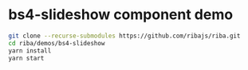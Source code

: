 # bs4-slideshow component demo

```bash
git clone --recurse-submodules https://github.com/ribajs/riba.git
cd riba/demos/bs4-slideshow
yarn install
yarn start
```
